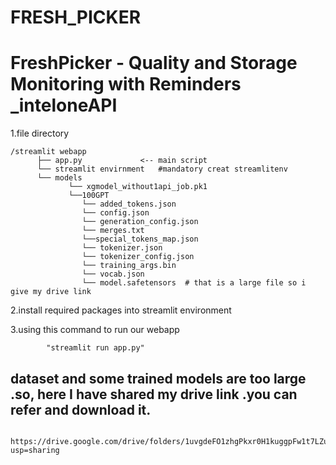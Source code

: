# FRESH_PICKER

# FreshPicker - Quality and Storage Monitoring with Reminders _inteloneAPI

1.file directory


    /streamlit webapp
          ├── app.py             <-- main script
          └── streamlit envirnment   #mandatory creat streamlitenv  
          └── models
                 └── xgmodel_without1api_job.pk1
                 └──100GPT
                    └── added_tokens.json
                    └── config.json
                    └── generation_config.json
                    └── merges.txt
                    └──special_tokens_map.json
                    └── tokenizer.json
                    └── tokenizer_config.json
                    └── training_args.bin
                    └── vocab.json
                    └── model.safetensors  # that is a large file so i give my drive link
                
                   
                    
          

2.install required packages into streamlit environment

3.using this command to run our webapp
            
            "streamlit run app.py"


## dataset  and some trained models are too large .so, here I have shared my drive link .you can refer and download it.

            https://drive.google.com/drive/folders/1uvgdeFO1zhgPkxr0H1kuggpFw1t7LZum?usp=sharing
